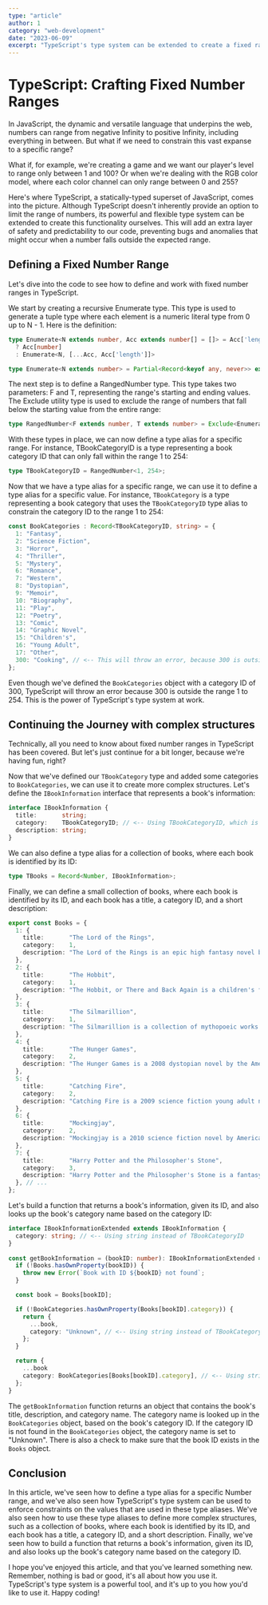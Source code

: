 ```yaml
---
type: "article"
author: 1
category: "web-development"
date: "2023-06-09"
excerpt: "TypeScript's type system can be extended to create a fixed range of numbers, adding an extra layer of safety and predictability to our code."
---
```


# TypeScript: Crafting Fixed Number Ranges

In JavaScript, the dynamic and versatile language that underpins the web, numbers can range from negative Infinity to positive Infinity, including everything in between. But what if we need to constrain this vast expanse to a specific range?

What if, for example, we're creating a game and we want our player's level to range only between 1 and 100? Or when we're dealing with the RGB color model, where each color channel can only range between 0 and 255?

Here's where TypeScript, a statically-typed superset of JavaScript, comes into the picture. Although TypeScript doesn't inherently provide an option to limit the range of numbers, its powerful and flexible type system can be extended to create this functionality ourselves. This will add an extra layer of safety and predictability to our code, preventing bugs and anomalies that might occur when a number falls outside the expected range.

## Defining a Fixed Number Range

Let's dive into the code to see how to define and work with fixed number ranges in TypeScript.

We start by creating a recursive Enumerate type. This type is used to generate a tuple type where each element is a numeric literal type from 0 up to N - 1. Here is the definition:

```typescript
type Enumerate<N extends number, Acc extends number[] = []> = Acc['length'] extends N
  ? Acc[number]
  : Enumerate<N, [...Acc, Acc['length']]>
```

```typescript
type Enumerate<N extends number> = Partial<Record<keyof any, never>> extends infer O ? { [K in keyof O]: K extends N ? never : K } : never;
```

The next step is to define a RangedNumber type. This type takes two parameters: F and T, representing the range's starting and ending values. The Exclude utility type is used to exclude the range of numbers that fall below the starting value from the entire range:

```typescript
type RangedNumber<F extends number, T extends number> = Exclude<Enumerate<T>, Enumerate<F>>
```

With these types in place, we can now define a type alias for a specific range. For instance, TBookCategoryID is a type representing a book category ID that can only fall within the range 1 to 254:

```typescript
type TBookCategoryID = RangedNumber<1, 254>;
```

Now that we have a type alias for a specific range, we can use it to define a type alias for a specific value. For instance, `TBookCategory` is a type representing a book category that uses the `TBookCategoryID` type alias to constrain the category ID to the range 1 to 254:

```typescript
const BookCategories : Record<TBookCategoryID, string> = {
  1: "Fantasy",
  2: "Science Fiction",
  3: "Horror",
  4: "Thriller",
  5: "Mystery",
  6: "Romance",
  7: "Western",
  8: "Dystopian",
  9: "Memoir",
  10: "Biography",
  11: "Play",
  12: "Poetry",
  13: "Comic",
  14: "Graphic Novel",
  15: "Children's",
  16: "Young Adult",
  17: "Other",
  300: "Cooking", // <-- This will throw an error, because 300 is outside the range 1 to 254
};
```

Even though we've defined the `BookCategories` object with a category ID of 300, TypeScript will throw an error because 300 is outside the range 1 to 254. This is the power of TypeScript's type system at work.

## Continuing the Journey with complex structures

Technically, all you need to know about fixed number ranges in TypeScript has been covered. But let's just continue for a bit longer, because we're having fun, right?

Now that we've defined our `TBookCategory` type and added some categories to `BookCategories`, we can use it to create more complex structures. Let's define the `IBookInformation` interface that represents a book's information:

```typescript
interface IBookInformation {
  title:       string;
  category:    TBookCategoryID; // <-- Using TBookCategoryID, which is a RangedNumber type
  description: string;
}
```

We can also define a type alias for a collection of books, where each book is identified by its ID:

```typescript
type TBooks = Record<Number, IBookInformation>;
```

Finally, we can define a small collection of books, where each book is identified by its ID, and each book has a title, a category ID, and a short description:

```typescript
export const Books = {
  1: {
    title:       "The Lord of the Rings",
    category:    1,
    description: "The Lord of the Rings is an epic high fantasy novel by the British author and scholar J. R. R. Tolkien.",
  },
  2: {
    title:       "The Hobbit",
    category:    1,
    description: "The Hobbit, or There and Back Again is a children's fantasy novel by English author J. R. R. Tolkien.",
  },
  3: {
    title:       "The Silmarillion",
    category:    1,
    description: "The Silmarillion is a collection of mythopoeic works by English writer J. R. R. Tolkien, edited and published posthumously by his son, Christopher Tolkien, in 1977.",
  },
  4: {
    title:       "The Hunger Games",
    category:    2,
    description: "The Hunger Games is a 2008 dystopian novel by the American writer Suzanne Collins. It is written in the voice of 16-year-old Katniss Everdeen, who lives in the future, post-apocalyptic nation of Panem in North America.",
  },
  5: {
    title:       "Catching Fire",
    category:    2,
    description: "Catching Fire is a 2009 science fiction young adult novel by the American novelist Suzanne Collins, the second book in The Hunger Games series.",
  },
  6: {
    title:       "Mockingjay",
    category:    2,
    description: "Mockingjay is a 2010 science fiction novel by American author Suzanne Collins. It is the last installment of The Hunger Games, following 2008's The Hunger Games and 2009's Catching Fire.",
  },
  7: {
    title:       "Harry Potter and the Philosopher's Stone",
    category:    3,
    description: "Harry Potter and the Philosopher's Stone is a fantasy novel written by British author J. K. Rowling. The first novel in the Harry Potter series and Rowling's debut novel, it follows Harry Potter, a young wizard who discovers his magical heritage on his eleventh birthday, when he receives a letter of acceptance to Hogwarts School of Witchcraft and Wizardry.",
  }, // ...
};
```

Let's build a function that returns a book's information, given its ID, and also looks up the book's category name based on the category ID:

```typescript
interface IBookInformationExtended extends IBookInformation {
  category: string; // <-- Using string instead of TBookCategoryID
}
  
const getBookInformation = (bookID: number): IBookInformationExtended => {
  if (!Books.hasOwnProperty(bookID)) {
    throw new Error(`Book with ID ${bookID} not found`;
  }

  const book = Books[bookID];

  if (!BookCategories.hasOwnProperty(Books[bookID].category)) {
    return {
      ...book,
      category: "Unknown", // <-- Using string instead of TBookCategoryID
    };
  }

  return {
    ...book
    category: BookCategories[Books[bookID].category], // <-- Using string instead of TBookCategoryID
  };
}
```

The `getBookInformation` function returns an object that contains the book's title, description, and category name. The category name is looked up in the `BookCategories` object, based on the book's category ID. If the category ID is not found in the `BookCategories` object, the category name is set to "Unknown". There is also a check to make sure that the book ID exists in the `Books` object.

## Conclusion

In this article, we've seen how to define a type alias for a specific Number range, and we've also seen how TypeScript's type system can be used to enforce constraints on the values that are used in these type aliases. We've also seen how to use these type aliases to define more complex structures, such as a collection of books, where each book is identified by its ID, and each book has a title, a category ID, and a short description. Finally, we've seen how to build a function that returns a book's information, given its ID, and also looks up the book's category name based on the category ID.

I hope you've enjoyed this article, and that you've learned something new. Remember, nothing is bad or good, it's all about how you use it. TypeScript's type system is a powerful tool, and it's up to you how you'd like to use it. Happy coding!